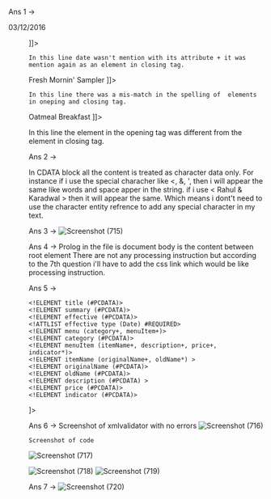
Ans 1 ->
<![CDATA[
</summary>
  <effective type="Date">03/12/2016</effective>
  <menu>
]]>
    In this line date wasn't mention with its attribute + it was mention again as an element in closing tag.

  <![CDATA[ <originalName> Fresh Mornin' Sampler </originalName> ]]>
    In this line there was a mis-match in the spelling of  elements in oneping and closing tag.

  <![CDATA[ <originalName> Oatmeal Breakfast </originalName> ]]>
  In this line  the element in the opening tag was different from the  element in closing tag.



  Ans 2 ->

  In CDATA block all the content is treated as character data only. For instance if i use the special characher 
  like <, &, ', then i will appear the same like words and space apper in the string. if i use < Rahul & Karadwal >
  then it will appear the same. Which means i dont't need to use the character entity refrence to add any special character in my text.


  Ans 3 ->
 ![Screenshot (715)](https://user-images.githubusercontent.com/49285978/191112892-99a4e8a8-02c9-47f5-814d-2ddaa7928215.png)


  Ans 4 ->
  Prolog in the file is  <!-- <?xml version="1.0" encoding="UTF-8" standalone="yes" ?> -->
  document body is the content between root element <menuInfo>
  There are not any processing instruction but according to the 7th question i'll have to add the css link
  which would be like processing instruction. 

  Ans 5 -> 

  <!DOCTYPE menuInfo [

	<!ELEMENT menuInfo (title+, summary, effective+, menu+)>
	<!ELEMENT title (#PCDATA)>
	<!ELEMENT summary (#PCDATA)>
	<!ELEMENT effective (#PCDATA)>
	<!ATTLIST effective type (Date) #REQUIRED>
	<!ELEMENT menu (category+, menuItem+)>
	<!ELEMENT category (#PCDATA)>
	<!ELEMENT menuItem (itemName+, description+, price+, indicator*)>
	<!ELEMENT itemName (originalName+, oldName*) >
	<!ELEMENT originalName (#PCDATA)>
	<!ELEMENT oldName (#PCDATA)>
	<!ELEMENT description (#PCDATA) >
	<!ELEMENT price (#PCDATA)>
	<!ELEMENT indicator (#PCDATA)>
]>

Ans 6 ->
	Screenshot of xmlvalidator with no errors
	![Screenshot (716)](https://user-images.githubusercontent.com/49285978/191113049-383598d7-1fab-460d-9aae-30bcdfa00d7a.png)
	
	Screenshot of code
	
![Screenshot (717)](https://user-images.githubusercontent.com/49285978/191114025-166f0abb-f236-41f5-843e-099542e61a0d.png)

![Screenshot (718)](https://user-images.githubusercontent.com/49285978/191113852-e2f731f8-eb24-427b-aaca-606a31227731.png)
![Screenshot (719)](https://user-images.githubusercontent.com/49285978/191113898-5d007a9a-780d-433a-9d9a-db8f457f9d90.png)




Ans 7 -> 
	![Screenshot (720)](https://user-images.githubusercontent.com/49285978/191113412-84b8daa9-1d7f-4bfd-97c4-f5abd9142480.png)
